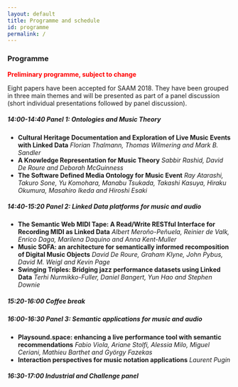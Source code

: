```yaml
---
layout: default
title: Programme and schedule
id: programme
permalink: /
---
```


### Programme

__<font color="red">Preliminary programme, subject to change</font>__

Eight papers have been accepted for SAAM 2018.
They have been grouped in three main themes and will be presented as part of a panel discussion (short individual presentations followed by panel discussion).

##### 14:00-14:40 Panel 1: Ontologies and Music Theory
-	__Cultural Heritage Documentation and Exploration of Live Music Events with Linked Data__
  _Florian Thalmann, Thomas Wilmering and Mark B. Sandler_
- __A Knowledge Representation for Music Theory__
  _Sabbir Rashid, David De Roure and Deborah McGuinness_
- __The Software Defined Media Ontology for Music Event__
  _Ray Atarashi, Takuro Sone, Yu Komohara, Manabu Tsukada, Takashi Kasuya, Hiraku Okumura, Masahiro Ikeda and Hiroshi Esaki_

##### 14:40-15:20 Panel 2: Linked Data platforms for music and audio
- __The Semantic Web MIDI Tape: A Read/Write RESTful Interface for Recording MIDI as Linked Data__
  _Albert Meroño-Peñuela, Reinier de Valk, Enrico Daga, Marilena Daquino and Anna Kent-Muller_
- __Music SOFA: an architecture for semantically informed recomposition of Digital Music Objects__
  _David De Roure, Graham Klyne, John Pybus, David M. Weigl and Kevin Page_
- __Swinging Triples: Bridging jazz performance datasets using Linked Data__
  _Terhi Nurmikko-Fuller, Daniel Bangert, Yun Hao and Stephen Downie_

##### 15:20-16:00 Coffee break
##### 16:00-16:30 Panel 3: Semantic applications for music and audio
- __Playsound.space: enhancing a live performance tool with semantic recommendations__
  _Fabio Viola, Ariane Stolfi, Alessia Milo, Miguel Ceriani, Mathieu Barthet and György Fazekas_
- __Interaction perspectives for music notation applications__
  _Laurent Pugin_

##### 16:30-17:00 Industrial and Challenge panel
